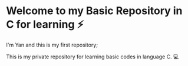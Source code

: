 
# Welcome to my Basic Repository in C for learning ⚡

I'm Yan and this is my first repository; 

This is my private repository for learning basic codes in language C. :computer:
 
